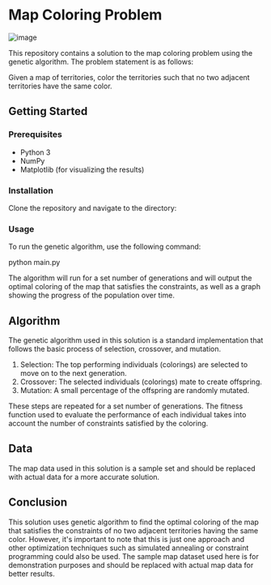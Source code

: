 # Map Coloring Problem
![image](https://user-images.githubusercontent.com/84153519/213347217-5a3c0356-5b07-4b49-bc2c-7306f6390e04.png?s=5)


This repository contains a solution to the map coloring problem using the genetic algorithm. The problem statement is as follows:

Given a map of territories, color the territories such that no two adjacent territories have the same color.

## Getting Started

### Prerequisites

- Python 3
- NumPy
- Matplotlib (for visualizing the results)

### Installation

Clone the repository and navigate to the directory:


### Usage

To run the genetic algorithm, use the following command:

python main.py


The algorithm will run for a set number of generations and will output the optimal coloring of the map that satisfies the constraints, as well as a graph showing the progress of the population over time.

## Algorithm

The genetic algorithm used in this solution is a standard implementation that follows the basic process of selection, crossover, and mutation.

1. Selection: The top performing individuals (colorings) are selected to move on to the next generation.
2. Crossover: The selected individuals (colorings) mate to create offspring.
3. Mutation: A small percentage of the offspring are randomly mutated.

These steps are repeated for a set number of generations. The fitness function used to evaluate the performance of each individual takes into account the number of constraints satisfied by the coloring.

## Data

The map data used in this solution is a sample set and should be replaced with actual data for a more accurate solution.

## Conclusion

This solution uses genetic algorithm to find the optimal coloring of the map that satisfies the constraints of no two adjacent territories having the same color. However, it's important to note that this is just one approach and other optimization techniques such as simulated annealing or constraint programming could also be used. The sample map dataset used here is for demonstration purposes and should be replaced with actual map data for better results.
